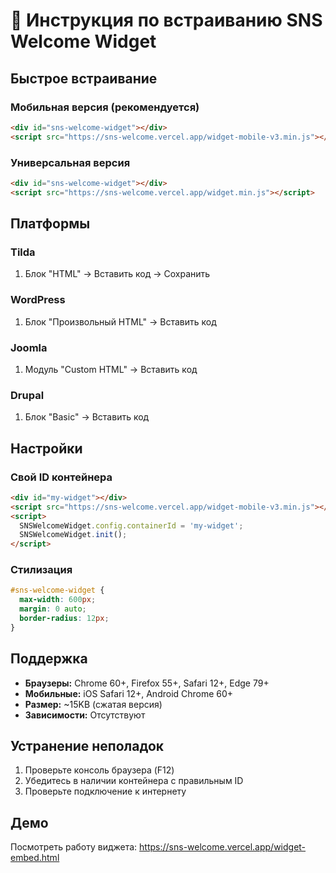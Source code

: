 
# 🚀 Инструкция по встраиванию SNS Welcome Widget

## Быстрое встраивание

### Мобильная версия (рекомендуется)
```html
<div id="sns-welcome-widget"></div>
<script src="https://sns-welcome.vercel.app/widget-mobile-v3.min.js"></script>
```

### Универсальная версия
```html
<div id="sns-welcome-widget"></div>
<script src="https://sns-welcome.vercel.app/widget.min.js"></script>
```

## Платформы

### Tilda
1. Блок "HTML" → Вставить код → Сохранить

### WordPress  
1. Блок "Произвольный HTML" → Вставить код

### Joomla
1. Модуль "Custom HTML" → Вставить код

### Drupal
1. Блок "Basic" → Вставить код

## Настройки

### Свой ID контейнера
```html
<div id="my-widget"></div>
<script src="https://sns-welcome.vercel.app/widget-mobile-v3.min.js"></script>
<script>
  SNSWelcomeWidget.config.containerId = 'my-widget';
  SNSWelcomeWidget.init();
</script>
```

### Стилизация
```css
#sns-welcome-widget {
  max-width: 600px;
  margin: 0 auto;
  border-radius: 12px;
}
```

## Поддержка
- **Браузеры:** Chrome 60+, Firefox 55+, Safari 12+, Edge 79+
- **Мобильные:** iOS Safari 12+, Android Chrome 60+
- **Размер:** ~15KB (сжатая версия)
- **Зависимости:** Отсутствуют

## Устранение неполадок
1. Проверьте консоль браузера (F12)
2. Убедитесь в наличии контейнера с правильным ID
3. Проверьте подключение к интернету

## Демо
Посмотреть работу виджета: https://sns-welcome.vercel.app/widget-embed.html
